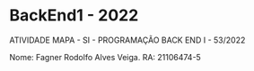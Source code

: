 # BackEnd1 - 2022
ATIVIDADE MAPA - SI - PROGRAMAÇÃO BACK END I - 53/2022

Nome: Fagner Rodolfo Alves Veiga.		RA: 21106474-5
